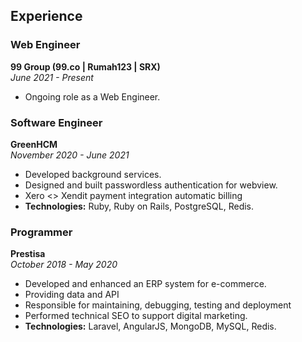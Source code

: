 ## Experience

### Web Engineer  
**99 Group (99.co | Rumah123 | SRX)**  
*June 2021 - Present*  
- Ongoing role as a Web Engineer.

### Software Engineer  
**GreenHCM**  
*November 2020 - June 2021*  
- Developed background services.  
- Designed and built passwordless authentication for webview.
- Xero <> Xendit payment integration automatic billing
- **Technologies:** Ruby, Ruby on Rails, PostgreSQL, Redis.

### Programmer  
**Prestisa**  
*October 2018 - May 2020*  
- Developed and enhanced an ERP system for e-commerce.
- Providing data and API  
- Responsible for maintaining, debugging, testing and deployment
- Performed technical SEO to support digital marketing.  
- **Technologies:** Laravel, AngularJS, MongoDB, MySQL, Redis.
